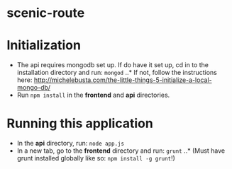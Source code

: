 # scenic-route

# Initialization

- The api requires mongodb set up. If do have it set up, cd in to the installation directory and run: `mongod`
..* If not, follow the instructions here: http://michelebusta.com/the-little-things-5-initialize-a-local-mongo-db/
- Run `npm install` in the **frontend** and **api** directories.

# Running this application
- In the **api** directory, run: `node app.js`
- In a new tab, go to the **frontend** directory and run: `grunt`
..* (Must have grunt installed globally like so: `npm install -g grunt`!)
